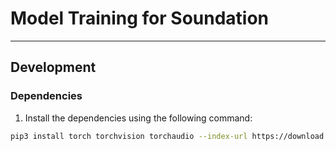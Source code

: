 # Model Training for Soundation

---

## Development

### Dependencies

1. Install the dependencies using the following command:

```bash
pip3 install torch torchvision torchaudio --index-url https://download.pytorch.org/whl/cu124
```
